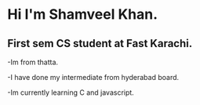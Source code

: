 # Hi I'm Shamveel Khan.
## First sem CS student at Fast Karachi.

-Im from thatta.

-I have done my intermediate from hyderabad board.

-Im currently learning C and javascript. 


